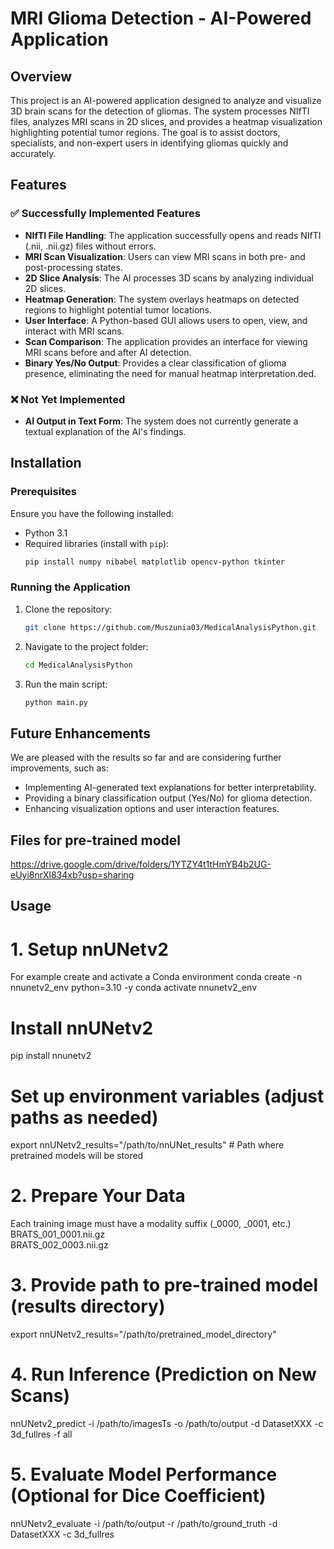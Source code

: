 # MRI Glioma Detection - AI-Powered Application

## Overview
This project is an AI-powered application designed to analyze and visualize 3D brain scans for the detection of gliomas. The system processes NIfTI files, analyzes MRI scans in 2D slices, and provides a heatmap visualization highlighting potential tumor regions. The goal is to assist doctors, specialists, and non-expert users in identifying gliomas quickly and accurately.

## Features
### ✅ Successfully Implemented Features
- **NIfTI File Handling**: The application successfully opens and reads NIfTI (.nii, .nii.gz) files without errors.
- **MRI Scan Visualization**: Users can view MRI scans in both pre- and post-processing states.
- **2D Slice Analysis**: The AI processes 3D scans by analyzing individual 2D slices.
- **Heatmap Generation**: The system overlays heatmaps on detected regions to highlight potential tumor locations.
- **User Interface**: A Python-based GUI allows users to open, view, and interact with MRI scans.
- **Scan Comparison**: The application provides an interface for viewing MRI scans before and after AI detection.
- **Binary Yes/No Output**: Provides a clear classification of glioma presence, eliminating the need for manual heatmap interpretation.ded.

### ❌ Not Yet Implemented
- **AI Output in Text Form**: The system does not currently generate a textual explanation of the AI's findings.

## Installation
### Prerequisites
Ensure you have the following installed:
- Python 3.1
- Required libraries (install with `pip`):
  ```sh
  pip install numpy nibabel matplotlib opencv-python tkinter
  ```

### Running the Application
1. Clone the repository:
   ```sh
   git clone https://github.com/Muszunia03/MedicalAnalysisPython.git
   ```
2. Navigate to the project folder:
   ```sh
   cd MedicalAnalysisPython
   ```
3. Run the main script:
   ```sh
   python main.py
   ```

## Future Enhancements
We are pleased with the results so far and are considering further improvements, such as:
- Implementing AI-generated text explanations for better interpretability.
- Providing a binary classification output (Yes/No) for glioma detection.
- Enhancing visualization options and user interaction features.

## Files for pre-trained model
https://drive.google.com/drive/folders/1YTZY4t1tHmYB4b2UG-eUyi8nrXl834xb?usp=sharing
## Usage
   
# 1. Setup nnUNetv2
For example create and activate a Conda environment
conda create -n nnunetv2_env python=3.10 -y
conda activate nnunetv2_env

# Install nnUNetv2
pip install nnunetv2

# Set up environment variables (adjust paths as needed)
export nnUNetv2_results="/path/to/nnUNet_results"  # Path where pretrained models will be stored

# 2. Prepare Your Data
Each training image must have a modality suffix (_0000, _0001, etc.)
BRATS_001_0001.nii.gz  
BRATS_002_0003.nii.gz  


# 3. Provide path to pre-trained model (results directory)
export nnUNetv2_results="/path/to/pretrained_model_directory"

# 4. Run Inference (Prediction on New Scans)
nnUNetv2_predict -i /path/to/imagesTs -o /path/to/output -d DatasetXXX -c 3d_fullres -f all

# 5. Evaluate Model Performance (Optional for Dice Coefficient)
nnUNetv2_evaluate -i /path/to/output -r /path/to/ground_truth -d DatasetXXX -c 3d_fullres


